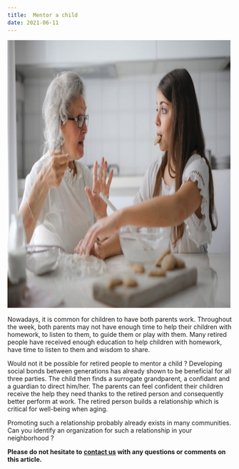 ```yaml
---
title:  Mentor a child
date: 2021-06-11
---
```


<img src="assets/images/2021-06-11_mentor_child.jpg"	title="Girl making cookies with her grand-mother" width="500" height="600" />

Nowadays, it is common for children to have both parents work. Throughout the week, both parents may not have enough time to help their children with homework, to listen to them, to guide them or play with them. Many retired people have received enough education to help children with homework, have time to listen to them and wisdom to share.

Would not it be possible for retired people to mentor a child ? Developing social bonds between generations has already shown to be beneficial for all three parties. The child then finds a surrogate grandparent, a confidant and a guardian to direct him/her. The parents can feel confident their children receive the help they need thanks to the retired person and consequently better perform at work. The retired person builds a relationship which is critical for well-being when aging.

Promoting such a relationship probably already exists in many communities. Can you identify an organization for such a relationship in your neighborhood ?
  
**Please do not hesitate to [contact us](contact_us.md) with any questions or comments on this article.**
